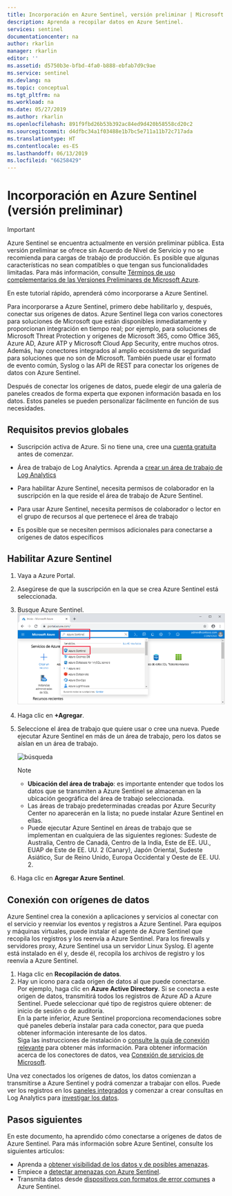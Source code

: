 ```yaml
---
title: Incorporación en Azure Sentinel, versión preliminar | Microsoft Docs
description: Aprenda a recopilar datos en Azure Sentinel.
services: sentinel
documentationcenter: na
author: rkarlin
manager: rkarlin
editor: ''
ms.assetid: d5750b3e-bfbd-4fa0-b888-ebfab7d9c9ae
ms.service: sentinel
ms.devlang: na
ms.topic: conceptual
ms.tgt_pltfrm: na
ms.workload: na
ms.date: 05/27/2019
ms.author: rkarlin
ms.openlocfilehash: 891f9fbd26b53b392ac84ed9d420b58558cd20c2
ms.sourcegitcommit: d4dfbc34a1f03488e1b7bc5e711a11b72c717ada
ms.translationtype: HT
ms.contentlocale: es-ES
ms.lasthandoff: 06/13/2019
ms.locfileid: "66258429"
---
```

# <a name="on-board-azure-sentinel-preview"></a>Incorporación en Azure Sentinel (versión preliminar)

> [!IMPORTANT]
> Azure Sentinel se encuentra actualmente en versión preliminar pública.
> Esta versión preliminar se ofrece sin Acuerdo de Nivel de Servicio y no se recomienda para cargas de trabajo de producción. Es posible que algunas características no sean compatibles o que tengan sus funcionalidades limitadas. Para más información, consulte [Términos de uso complementarios de las Versiones Preliminares de Microsoft Azure](https://azure.microsoft.com/support/legal/preview-supplemental-terms/).

En este tutorial rápido, aprenderá cómo incorporarse a Azure Sentinel. 

Para incorporarse a Azure Sentinel, primero debe habilitarlo y, después, conectar sus orígenes de datos. Azure Sentinel llega con varios conectores para soluciones de Microsoft que están disponibles inmediatamente y proporcionan integración en tiempo real; por ejemplo, para soluciones de Microsoft Threat Protection y orígenes de Microsoft 365, como Office 365, Azure AD, Azure ATP y Microsoft Cloud App Security, entre muchos otros. Además, hay conectores integrados al amplio ecosistema de seguridad para soluciones que no son de Microsoft. También puede usar el formato de evento común, Syslog o las API de REST para conectar los orígenes de datos con Azure Sentinel.  

Después de conectar los orígenes de datos, puede elegir de una galería de paneles creados de forma experta que exponen información basada en los datos. Estos paneles se pueden personalizar fácilmente en función de sus necesidades.


## <a name="global-prerequisites"></a>Requisitos previos globales

- Suscripción activa de Azure. Si no tiene una, cree una [cuenta gratuita](https://azure.microsoft.com/free/?WT.mc_id=A261C142F) antes de comenzar.

- Área de trabajo de Log Analytics. Aprenda a [crear un área de trabajo de Log Analytics](../log-analytics/log-analytics-quick-create-workspace.md)

-  Para habilitar Azure Sentinel, necesita permisos de colaborador en la suscripción en la que reside el área de trabajo de Azure Sentinel. 
- Para usar Azure Sentinel, necesita permisos de colaborador o lector en el grupo de recursos al que pertenece el área de trabajo
- Es posible que se necesiten permisos adicionales para conectarse a orígenes de datos específicos
 
## Habilitar Azure Sentinel <a name="enable"></a>

1. Vaya a Azure Portal.
2. Asegúrese de que la suscripción en la que se crea Azure Sentinel está seleccionada. 
3. Busque Azure Sentinel. 
   ![search](./media/quickstart-onboard/search-product.png)

1. Haga clic en **+Agregar**.
1. Seleccione el área de trabajo que quiere usar o cree una nueva. Puede ejecutar Azure Sentinel en más de un área de trabajo, pero los datos se aíslan en un área de trabajo.

   ![búsqueda](./media/quickstart-onboard/choose-workspace.png)

   >[!NOTE] 
   > - **Ubicación del área de trabajo**: es importante entender que todos los datos que se transmiten a Azure Sentinel se almacenan en la ubicación geográfica del área de trabajo seleccionada.  
   > - Las áreas de trabajo predeterminadas creadas por Azure Security Center no aparecerán en la lista; no puede instalar Azure Sentinel en ellas.
   > - Puede ejecutar Azure Sentinel en áreas de trabajo que se implementan en cualquiera de las siguientes regiones:  Sudeste de Australia, Centro de Canadá, Centro de la India, Este de EE. UU., EUAP de Este de EE. UU. 2 (Canary), Japón Oriental, Sudeste Asiático, Sur de Reino Unido, Europa Occidental y Oeste de EE. UU. 2.

6. Haga clic en **Agregar Azure Sentinel**.
  

## <a name="connect-data-sources"></a>Conexión con orígenes de datos

Azure Sentinel crea la conexión a aplicaciones y servicios al conectar con el servicio y reenviar los eventos y registros a Azure Sentinel. Para equipos y máquinas virtuales, puede instalar el agente de Azure Sentinel que recopila los registros y los reenvía a Azure Sentinel. Para los firewalls y servidores proxy, Azure Sentinel usa un servidor Linux Syslog. El agente está instalado en él y, desde él, recopila los archivos de registro y los reenvía a Azure Sentinel. 
 
1. Haga clic en **Recopilación de datos**.
2. Hay un icono para cada origen de datos al que puede conectarse.<br>
Por ejemplo, haga clic en **Azure Active Directory**. Si se conecta a este origen de datos, transmitirá todos los registros de Azure AD a Azure Sentinel. Puede seleccionar qué tipo de registros quiere obtener: de inicio de sesión o de auditoría. <br>
En la parte inferior, Azure Sentinel proporciona recomendaciones sobre qué paneles debería instalar para cada conector, para que pueda obtener información interesante de los datos. <br> Siga las instrucciones de instalación o [consulte la guía de conexión relevante](connect-data-sources.md) para obtener más información. Para obtener información acerca de los conectores de datos, vea [Conexión de servicios de Microsoft](connect-data-sources.md).

Una vez conectados los orígenes de datos, los datos comienzan a transmitirse a Azure Sentinel y podrá comenzar a trabajar con ellos. Puede ver los registros en los [paneles integrados](quickstart-get-visibility.md) y comenzar a crear consultas en Log Analytics para [investigar los datos](tutorial-investigate-cases.md).



## <a name="next-steps"></a>Pasos siguientes
En este documento, ha aprendido cómo conectarse a orígenes de datos de Azure Sentinel. Para más información sobre Azure Sentinel, consulte los siguientes artículos:
- Aprenda a [obtener visibilidad de los datos y de posibles amenazas](quickstart-get-visibility.md).
- Empiece a [detectar amenazas con Azure Sentinel](tutorial-detect-threats.md).
- Transmita datos desde [dispositivos con formatos de error comunes](connect-common-event-format.md) a Azure Sentinel.
